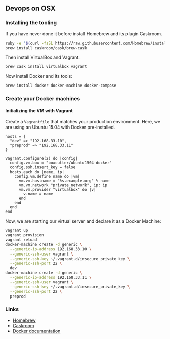 ## Devops on OSX
### Installing the tooling
If you have never done it before install Homebrew and its plugin Caskroom.
```sh
ruby -e "$(curl -fsSL https://raw.githubusercontent.com/Homebrew/install/master/install)"
brew install caskroom/cask/brew-cask
```

Then install VirtualBox and Vagrant:
```sh
brew cask install virtualbox vagrant
```

Now install Docker and its tools:
```sh
brew install docker docker-machine docker-compose
```

### Create your Docker machines
#### Initializing the VM with Vagrant
Create a `Vagrantfile` that matches your production environment.
Here, we are using an Ubuntu 15.04 with Docker pre-installed.
```
hosts = {
  "dev" => "192.168.33.10",
  "preprod" => "192.168.33.11"
}

Vagrant.configure(2) do |config|
  config.vm.box = "boxcutter/ubuntu1504-docker"
  config.ssh.insert_key = false
  hosts.each do |name, ip|
    config.vm.define name do |vm|
      vm.vm.hostname = "%s.example.org" % name
      vm.vm.network "private_network", ip: ip
      vm.vm.provider "virtualbox" do |v|
        v.name = name
      end
    end
  end
end
```

Now, we are starting our virtual server and declare it as a Docker Machine:
```sh
vagrant up
vagrant provision
vagrant reload
docker-machine create -d generic \
  --generic-ip-address 192.168.33.10 \
  --generic-ssh-user vagrant \
  --generic-ssh-key ~/.vagrant.d/insecure_private_key \
  --generic-ssh-port 22 \
  dev
docker-machine create -d generic \
  --generic-ip-address 192.168.33.11 \
  --generic-ssh-user vagrant \
  --generic-ssh-key ~/.vagrant.d/insecure_private_key \
  --generic-ssh-port 22 \
  preprod
```


### Links
* [Homebrew](http://brew.sh/)
* [Caskroom](https://github.com/caskroom/homebrew-cask)
* [Docker documentation](https://docs.docker.com/)
